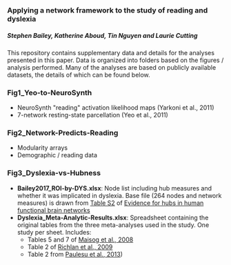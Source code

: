 ### Applying a network framework to the study of reading and dyslexia
##### Stephen Bailey, Katherine Aboud, Tin Nguyen and Laurie Cutting

This repository contains supplementary data and details for the analyses presented in this paper. Data is organized into folders based on the figures / analysis performed. Many of the analyses are based on publicly available datasets, the details of which can be found below. 

### Fig1_Yeo-to-NeuroSynth

- NeuroSynth "reading" activation likelihood maps (Yarkoni et al., 2011)  
- 7-network resting-state parcellation (Yeo et al., 2011)

### Fig2_Network-Predicts-Reading

- Modularity arrays
- Demographic / reading data

### Fig3_Dyslexia-vs-Hubness

- **Bailey2017_ROI-by-DYS.xlsx**: Node list including hub measures and whether it was implicated in dyslexia. Base file (264 nodes and network measures) is drawn from [Table S2](https://www.ncbi.nlm.nih.gov/pmc/articles/PMC3838673/#SMtitle) of [Evidence for hubs in human functional brain networks](https://dx.doi.org/10.1016%2Fj.neuron.2013.07.035)
- **Dyslexia_Meta-Analytic-Results.xlsx**: Spreadsheet containing the original tables from the three meta-analyses used in the study. One study per sheet. Includes:
	- Tables 5 and 7 of [Maisog et al., 2008](http://onlinelibrary.wiley.com/doi/10.1196/annals.1416.024/full)
	- Table 2 of [Richlan et al., 2009](http://onlinelibrary.wiley.com/doi/10.1002/hbm.20752/full)
	- Table 2 from [Paulesu et al., 2013](https://www.ncbi.nlm.nih.gov/pmc/articles/PMC4227573/))
